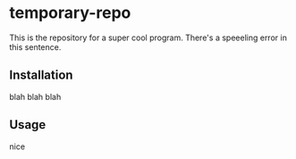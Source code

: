 # temporary-repo

This is the repository for a super cool program. There's a speeeling error in this sentence.

## Installation

blah blah blah

## Usage

nice
